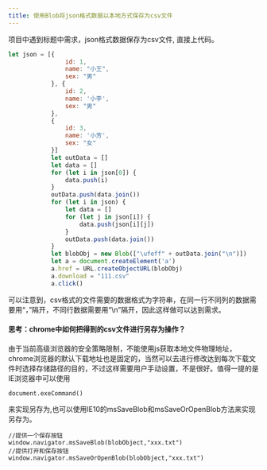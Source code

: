 ```yaml
---
title: 使用Blob将json格式数据以本地方式保存为csv文件
---
```

项目中遇到标题中需求，json格式数据保存为csv文件,
直接上代码。
```javascript
let json = [{
                id: 1,
                name: "小王",
                sex: "男"
            }, {
                id: 2,
                name: '小李',
                sex: "男"
            },
            {
                id: 3,
                name: '小芳',
                sex: "女"
            }]
            let outData = []
            let data = []
            for (let i in json[0]) {
                data.push(i)
            }
            outData.push(data.join())
            for (let i in json) {
                let data = []
                for (let j in json[i]) {
                    data.push(json[i][j])
                }
                outData.push(data.join())
            }
            let blobObj = new Blob(["\ufeff" + outData.join("\n")])
            let a = document.createElement('a')
            a.href = URL.createObjectURL(blobObj)
            a.download = "111.csv"
            a.click()
```  
可以注意到，csv格式的文件需要的数据格式为字符串，在同一行不同列的数据需要用“，”隔开，不同行数据需要用“\n”隔开，因此这样做可以达到需求。

#### 思考：chrome中如何把得到的csv文件进行另存为操作？
由于当前高级浏览器的安全策略限制，不能使用js获取本地文件物理地址，chrome浏览器的默认下载地址也是固定的，当然可以去进行修改达到每次下载文件时选择存储路径的目的，不过这样需要用户手动设置，不是很好。值得一提的是IE浏览器中可以使用
```javasript
document.exeCommand()
```
来实现另存为,也可以使用IE10的msSaveBlob和msSaveOrOpenBlob方法来实现另存为。
```javasript
//提供一个保存按钮
window.navigator.msSaveBlob(blobObject,"xxx.txt")
//提供打开和保存按钮
window.navigator.msSaveOrOpenBlob(blobObject,"xxx.txt")
